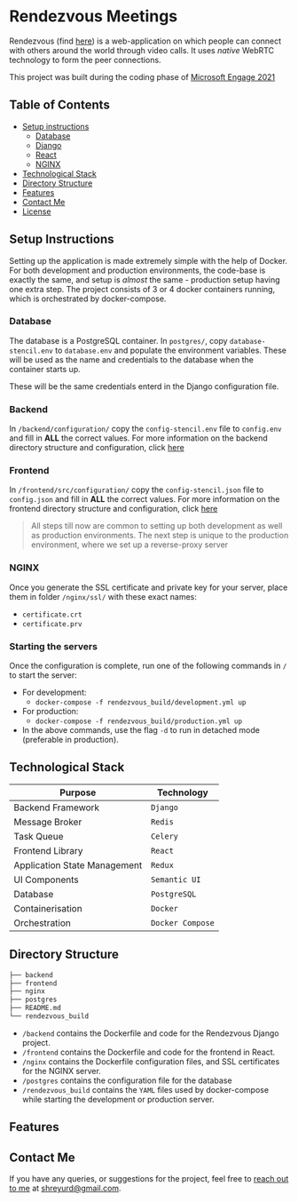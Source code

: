 # Rendezvous Meetings

Rendezvous (find [here](https://rendezvous.eastus.cloudapp.azure.com/))  is a web-application on which people can connect with others around the world through video calls. It uses *native* WebRTC technology to form the peer connections.

This project was built during the coding phase of [Microsoft Engage 2021](https://microsoft.acehacker.com/engage2021/)

## Table of Contents
- [Setup instructions](#a)
    - [Database](#aa)
	- [Django](#ab)
	- [React](#ac)
	- [NGINX](#ad)
- [Technological Stack](#b)
- [Directory Structure](#c)
- [Features](#d)
- [Contact Me](#e)
- [License](#f)

## <a name='a'></a> Setup Instructions
Setting up the application is made extremely simple with the help of Docker. For both development and production environments, the code-base is exactly the same, and setup is _almost_ the same - production setup having one extra step. The project consists of 3 or 4 docker containers running, which is orchestrated by docker-compose.

### <a name='aa'></a> Database
The database is a PostgreSQL container. In `postgres/`, copy  `database-stencil.env`  to  `database.env`  and populate the environment variables. These will be used as the name and credentials to the database when the container starts up.

These will be the same credentials enterd in the Django configuration file.

### <a name='ab'></a> Backend
In `/backend/configuration/` copy the `config-stencil.env` file to `config.env` and fill in **ALL** the correct values. For more information on the backend directory structure and configuration, click [here](./backend/README.md)

### <a name='ac'></a> Frontend
In `/frontend/src/configuration/` copy the `config-stencil.json` file to `config.json` and fill in **ALL** the correct values. For more information on the frontend directory structure and configuration, click [here](./frontend/README.md)
<br>

> All steps till now are common to setting up both development as well as production environments. The next step is unique to the production environment, where we set up a reverse-proxy server

### <a name='ad'></a> NGINX
Once you generate the SSL certificate and private key for your server, place them in folder `/nginx/ssl/` with these exact names:
- `certificate.crt`
- `certificate.prv`

### Starting the servers
Once the configuration is complete, run one of the following commands in `/` to start the server:
- For development:
	- `docker-compose -f rendezvous_build/development.yml up`
- For production:
	- `docker-compose -f rendezvous_build/production.yml up`
- In the above commands, use the flag `-d` to run in detached mode (preferable in production).

## <a name='b'></a> Technological Stack

| Purpose | Technology |  
| - | - |  
| Backend Framework | `Django` |
| Message Broker | `Redis` |
| Task Queue | `Celery` |
| Frontend Library | `React` |
| Application State Management | `Redux` |
| UI Components | `Semantic UI` |
| Database | `PostgreSQL` |
| Containerisation | `Docker` |
| Orchestration | `Docker Compose` |

## <a name='c'></a> Directory Structure
```bash
├── backend
├── frontend
├── nginx
├── postgres
├── README.md
└── rendezvous_build
```

- `/backend` contains the Dockerfile and code for the Rendezvous Django project.
- `/frontend` contains the Dockerfile and code for the frontend in React.
- `/nginx` contains the Dockerfile configuration files, and SSL certificates for the NGINX server.
- `/postgres` contains the configuration file for the database
- `/rendezvous_build` contains the `YAML` files used by docker-compose while starting the development or production server.

## <a name='d'></a> Features


## <a name='e'></a> Contact Me
If you have any queries, or suggestions for the project, feel free to [reach out to me](mailto:shreyurd@gmail.com?subject=[Github]%20Rendezvous%20Feedback)
at shreyurd@gmail.com.

